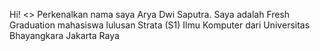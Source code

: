 Hi! <>
Perkenalkan nama saya Arya Dwi Saputra. Saya adalah Fresh Graduation mahasiswa lulusan Strata (S1) Ilmu Komputer dari Universitas Bhayangkara Jakarta Raya
